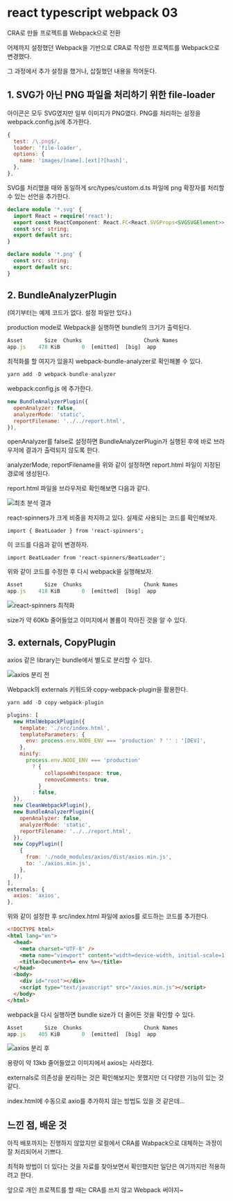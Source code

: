 # react typescript webpack 03

CRA로 만들 프로젝트를 Webpack으로 전환

어제까지 설정했던 Webpack을 기반으로 CRA로 작성한 프로젝트를 Webpack으로 변경했다.

그 과정에서 추가 설정을 했거나, 삽질했던 내용을 적어둔다.

## 1. SVG가 아닌 PNG 파일을 처리하기 위한 file-loader

아이콘은 모두 SVG였지만 일부 이미지가 PNG였다. PNG를 처리하는 설정을 webpack.config.js에 추가한다.

```js
{
  test: /\.png$/,
  loader: 'file-loader',
  options: {
    name: 'images/[name].[ext]?[hash]',
  },
},
```

SVG를 처리했을 때와 동일하게 src/types/custom.d.ts 파일에 png 확장자를 처리할 수 있는 선언을 추가한다.

```ts
declare module '*.svg' {
  import React = require('react');
  export const ReactComponent: React.FC<React.SVGProps<SVGSVGElement>>;
  const src: string;
  export default src;
}

declare module '*.png' {
  const src: string;
  export default src;
}
```

## 2. BundleAnalyzerPlugin

(여기부터는 예제 코드가 없다. 설정 파일만 있다.)

production mode로 Webpack을 실행하면 bundle의 크기가 출력된다.

```js
Asset       Size  Chunks                    Chunk Names
app.js    478 KiB       0  [emitted]  [big]  app
```

최적화를 할 여지가 있을지 webpack-bundle-analyzer로 확인해볼 수 있다.

```js
yarn add -D webpack-bundle-analyzer
```

webpack.config.js 에 추가한다.

```js
new BundleAnalyzerPlugin({
  openAnalyzer: false,
  analyzerMode: 'static',
  reportFilename: '../../report.html',
}),
```

openAnalyzer를 false로 설정하면 BundleAnalyzerPlugin가 실행된 후에 바로 브라우저에 결과가 출력되지 않도록 한다.

analyzerMode, reportFilename을 위와 같이 설정하면 report.html 파일이 지정된 경로에 생성된다.

report.html 파일을 브라우저로 확인해보면 다음과 같다.

![최초 분석 결과](https://drive.google.com/uc?export=view&id=19yr9Z2MYNGqvZ8tQ4BXGLLcZgKDAw0yC)

react-spinners가 크게 비중을 차지하고 있다. 실제로 사용되는 코드를 확인해보자.

```tsx
import { BeatLoader } from 'react-spinners';
```

이 코드를 다음과 같이 변경하자.

```tsx
import BeatLoader from 'react-spinners/BeatLoader';
```

위와 같이 코드를 수정한 후 다시 webpack을 실행해보자.

```js
Asset       Size  Chunks                    Chunk Names
app.js    418 KiB       0  [emitted]  [big]  app
```

![react-spinners 최적화](https://drive.google.com/uc?export=view&id=19_SMQfGBGNKE_ZW2x7o3EYPCZlmliyXN)

size가 약 60Kb 줄어들었고 이미지에서 볼륨이 작아진 것을 알 수 있다.

## 3. externals, CopyPlugin

axios 같은 library는 bundle에서 별도로 분리할 수 있다.

![axios 분리 전](https://drive.google.com/uc?export=view&id=10DKW44LeWGCcOoFzRmiSyGyUceLV6MHa)

Webpack의 externals 키워드와 copy-webpack-plugin을 활용한다.

```js
yarn add -D copy-webpack-plugin
```

```js
plugins: [
  new HtmlWebpackPlugin({
    template: './src/index.html',
    templateParameters: {
      env: process.env.NODE_ENV === 'production' ? '' : '[DEV]',
    },
    minify:
      process.env.NODE_ENV === 'production'
        ? {
            collapseWhitespace: true,
            removeComments: true,
          }
        : false,
  }),
  new CleanWebpackPlugin(),
  new BundleAnalyzerPlugin({
    openAnalyzer: false,
    analyzerMode: 'static',
    reportFilename: '../../report.html',
  }),
  new CopyPlugin([
    {
      from: './node_modules/axios/dist/axios.min.js',
      to: './axios.min.js',
    },
  ]),
],
externals: {
  axios: 'axios',
},
```

위와 같이 설정한 후 src/index.html 파일에 axios를 로드하는 코드를 추가한다.

```html
<!DOCTYPE html>
<html lang="en">
  <head>
    <meta charset="UTF-8" />
    <meta name="viewport" content="width=device-width, initial-scale=1.0" />
    <title>Document<%= env %></title>
  </head>
  <body>
    <div id="root"></div>
    <script type="text/javascript" src="/axios.min.js"></script>
  </body>
</html>
```

webpack을 다시 실행하면 bundle size가 더 줄어든 것을 확인할 수 있다.

```js
Asset       Size  Chunks                    Chunk Names
app.js    405 KiB       0  [emitted]  [big]  app
```

![axios 분리 후](https://drive.google.com/uc?export=view&id=1fDA4612lhFAviVJ8sAh77vSbvYe0hzMG)

용량이 약 13kb 줄어들었고 이미지에서 axios는 사라졌다.

externals로 의존성을 분리하는 것은 확인해보지는 못했지만 더 다양한 기능이 있는 것 같다.

index.html에 수동으로 axio를 추가하지 않는 방법도 있을 것 같은데...

## 느낀 점, 배운 것

아직 배포까지는 진행하지 않았지만 로컬에서 CRA를 Wabpack으로 대체하는 과정이 잘 처리되어서 기쁘다.

최적화 방법이 더 있다는 것을 자료를 찾아보면서 확인했지만 일단은 여기까지만 적용하려고 한다.

앞으로 개인 프로젝트를 할 때는 CRA를 쓰지 않고 Webpack 써야지~
